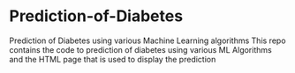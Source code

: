 # Prediction-of-Diabetes
Prediction of Diabetes using various Machine Learning algorithms
This repo contains the code to prediction of diabetes using various ML Algorithms and the HTML page that is used to display the prediction
